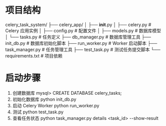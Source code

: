 # 项目结构
celery_task_system/
├── celery_app/
│   ├── __init__.py
│   ├── celery.py      # Celery 应用实例
│   ├── config.py      # 配置文件
│   ├── models.py      # 数据库模型
│   └── tasks.py       # 任务定义
├── db_manager.py      # 数据库管理工具
├── init_db.py         # 数据库初始化脚本
├── run_worker.py      # Worker 启动脚本
├── task_manager.py    # 任务管理工具
├── test_task.py       # 测试任务提交脚本
└── requirements.txt   # 项目依赖

# 启动步骤
 1. 创建数据库
mysql> CREATE DATABASE celery_tasks;
 2. 初始化数据库
python init_db.py
 3. 启动 Celery Worker
python run_worker.py
 4. 测试
python test_task.py
 5. 查看任务状态
python task_manager.py details <task_id> --show-result

